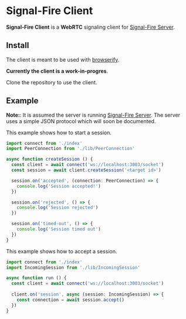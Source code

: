 # Signal-Fire Client

**Signal-Fire Client** is a **WebRTC** signaling client for
[Signal-Fire Server](https://github.com/Signal-Fire/server).

## Install

The client is meant to be used with [browserify](http://browserify.org).

**Currently the client is a work-in-progres**.

Clone the repository to use the client.

## Example

**Note:**: It is assumed the server is running
[Signal-Fire Server](https://github.com/Signal-Fire/server).
The server uses a simple JSON protocol which will
soon be documented.

This example shows how to start a session.

```ts
import connect from './index'
import PeerConnection from './lib/PeerConnection'

async function createSession () {
  const client = await connect('ws://localhost:3003/socket')
  const session = await client.createSession('<target id>')

  session.on('accepted', (connection: PeerConnection) => {
    console.log('Session accepted!')
  })

  session.on('rejected', () => {
    console.log('Session rejected')
  })

  session.on('timed-out', () => {
    console.log('Session timed out')
  })
}
```

This example shows how to accept a session.

```ts
import connect from './index'
import IncomingSession from './lib/IncomingSession'

async function run () {
  const client = await connect('ws://localhost:3003/socket')
  
  client.on('session', async (session: IncomingSession) => {
    const connection = await session.accept()
  })
}
```
